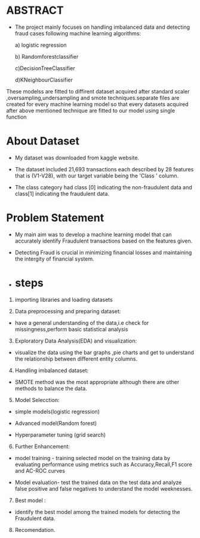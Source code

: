 # ABSTRACT
 - The  project mainly focuses on handling imbalanced data and detecting fraud cases following machine learning algorithms:

     a) logistic regression

     b) Randomforestclassifier

     c)DecisionTreeClassifier

     d)KNeighbourClassifier


     
These modelss are fitted to diffirent dataset acquired after standard scaler ,oversampling,undersampling and smote techniques.separate files are created for every  machine learning model so that every datasets acquired after above mentioned technique are fitted to our model using single function




# About Dataset
- My dataset was downloaded from kaggle website.

- The dataset included 21,693 transactions  each described by 28 features that is (V1-V28), with our target variable being the 'Class ' column.

- The class category had class [0] indicating the  non-fraudulent data and class[1] indicating the fraudulent data.

# Problem Statement

- My main aim was to develop a machine learning model that can accurately identify Fraudulent transactions based on the features given.

- Detecting Fraud is crucial in minimizing financial losses and maintaining  the intergity of financial system.

- # steps

1) importing libraries and loading datasets


2) Data preprocessing and preparing dataset:

 - have a general understanding of the data,i.e check for missingness,perform basic statistical analysis

3) Exploratory Data Analysis(EDA) and visualization:

  - visualize the data using  the bar graphs ,pie charts and get to understand the relationship between different entity columns.

4) Handling imbalanced dataset:

 - SMOTE method was the most appropriate although there are other methods to balance the data.

5) Model Selecction:

  - simple models(logistic regression)

  - Advanced model(Random forest)

  - Hyperparameter tuning (grid search)

6) Further Enhancement:

  - model training - training selected model on the training data by evaluating performance using metrics such as Accuracy,Recall,F1 score and AC-ROC curves

  -  Model evaluation- test the trained data on the test data and analyze false positive and false negatives to  understand the model weeknesses.


7) Best model :

 - identify the best model among the trained models for detecting the Fraudulent data.

 8) Recomendation.




